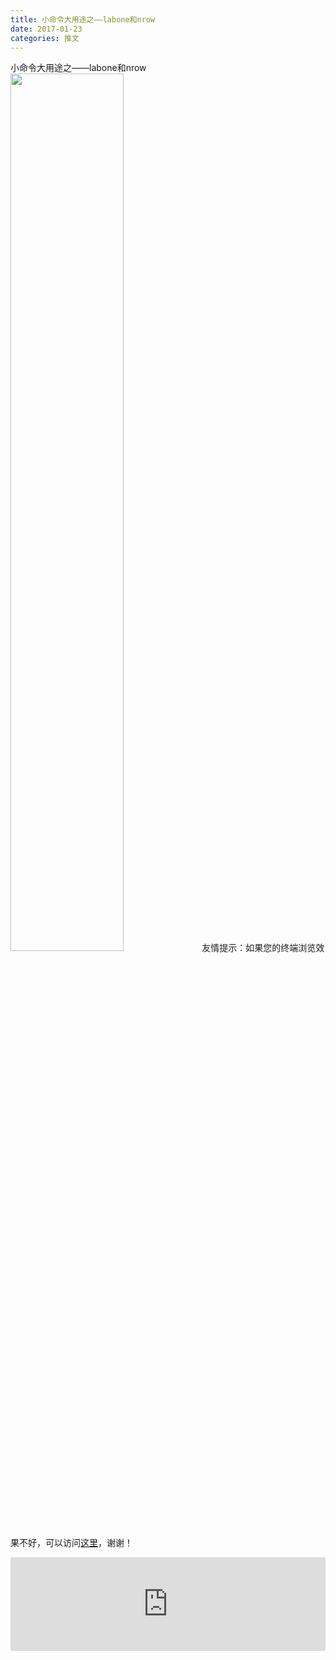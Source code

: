 ```yaml
---
title: 小命令大用途之——labone和nrow
date: 2017-01-23
categories: 推文
---
```

小命令大用途之——labone和nrow
<img src="http://mmbiz.qpic.cn/mmbiz_jpg/ACviaWTBFxhbIpRHjaabjYuoHCztAy38M0Rvy2qg2EcDpLIegnvY9yI2yKG2Vy5riaes1ZreKWjPOxVkL0bFRkiaw/0?wx_fmt=jpeg" style="width: 60%; height: auto;"/><!--more-->
友情提示：如果您的终端浏览效果不好，可以访问[这里](https://stata-club.github.io/stata_article/2017-01-23.html)，谢谢！
<iframe src="https://stata-club.github.io/stata_article/2017-01-23.html" id="iframepage" frameborder="0" scrolling="no" marginheight="0" marginwidth="0" width="100%" onLoad="iFrameHeight()"></iframe>
<script type="text/javascript" language="javascript">
function iFrameHeight() {
var ifm= document.getElementById("iframepage");
var subWeb = document.frames ? document.frames["iframepage"].document : ifm.contentDocument;   
if(ifm != null && subWeb != null) {
 ifm.height = subWeb.body.scrollHeight;
} 
} 
</script> 
